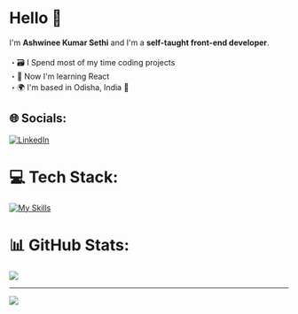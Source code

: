 # Hello 👋
I'm <strong>Ashwinee Kumar Sethi</strong> and I'm a <strong>self-taught front-end developer</strong>.<br><br>・🗃️ I Spend most of my time coding projects<br>・🧠 Now I'm learning React<br>・🌍 I'm based in Odisha, India 📍


## 🌐 Socials:
[![LinkedIn](https://img.shields.io/badge/LinkedIn-%230077B5.svg?logo=linkedin&logoColor=white)](https://linkedin.com/in/https://www.linkedin.com/in/ashwinee-kumar-sethi-5b2004278) 

# 💻 Tech Stack:
[![My Skills](https://skillicons.dev/icons?i=html,css,javascript,tailwindcss,react,scss)](https://skillicons.dev)
# 📊 GitHub Stats:
![](https://github-readme-stats.vercel.app/api/top-langs/?username=Ashwinee111&theme=dark&hide_border=false&include_all_commits=true&count_private=false&layout=compact)

---
[![](https://visitcount.itsvg.in/api?id=Ashwinee111&icon=0&color=0)](https://visitcount.itsvg.in)

<!-- Proudly created with GPRM ( https://gprm.itsvg.in ) -->

